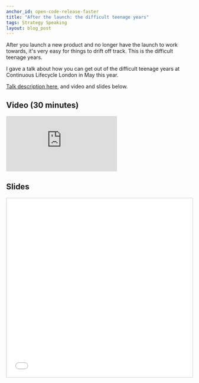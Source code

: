 ```yaml
---
anchor_id: open-code-release-faster
title: "After the launch: the difficult teenage years"
tags: Strategy Speaking
layout: blog_post
---
```


After you launch a new product and no longer have the launch to work towards, it's very easy for things to drift off track. This is the difficult teenage years.

I gave a talk about how you can get out of the difficult teenage years at Continuous Lifecycle London in May this year.

[Talk description here](https://2019.continuouslifecycle.london/sessions/launch-difficult-teenage-years/), and video and slides below.

## Video (30 minutes)

<div class="embedded">
  <iframe src="https://www.youtube.com/embed/EkfqgQXfEv8" frameborder="0" allow="accelerometer; autoplay; encrypted-media; gyroscope; picture-in-picture" allowfullscreen></iframe>
</div>

## Slides

<iframe src="//www.slideshare.net/slideshow/embed_code/key/21py4uxqNIxMxn" width="595" height="485" frameborder="0" marginwidth="0" marginheight="0" scrolling="no" style="border:1px solid #CCC; border-width:1px; margin-bottom:5px; max-width: 100%;" allowfullscreen> </iframe> 

